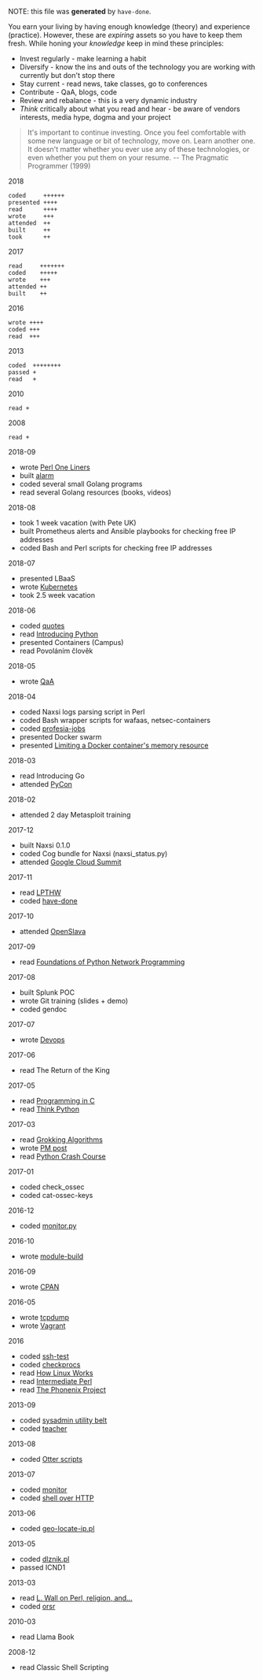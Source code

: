 NOTE: this file was **generated** by `have-done`.

You earn your living by having enough knowledge (theory) and experience
(practice). However, these are *expiring* assets so you have to keep them
fresh. While honing your *knowledge* keep in mind these principles:

* Invest regularly - make learning a habit
* Diversify - know the ins and outs of the technology you are working with
  currently but don't stop there
* Stay current - read news, take classes, go to conferences
* Contribute - QaA, blogs, code
* Review and rebalance - this is a very dynamic industry
* *Think* critically about what you read and hear - be aware of vendors
  interests, media hype, dogma and your project

> It's important to continue investing. Once you feel comfortable with some new
language or bit of technology, move on. Learn another one. It doesn't matter
whether you ever use any of these technologies, or even whether you put them on
your resume. -- The Pragmatic Programmer (1999)

2018
```
coded     ++++++
presented ++++
read      ++++
wrote     +++
attended  ++
built     ++
took      ++
```
2017
```
read     +++++++
coded    +++++
wrote    +++
attended ++
built    ++
```
2016
```
wrote ++++
coded +++
read  +++
```
2013
```
coded  ++++++++
passed +
read   +
```
2010
```
read +
```
2008
```
read +
```

2018-09
* wrote [Perl One Liners](https://jreisinger.github.io/notes/posts/perl-one-liners/)
* built [alarm](https://github.com/jreisinger/alarm)
* coded several small Golang programs
* read several Golang resources (books, videos)

2018-08
* took 1 week vacation (with Pete UK)
* built Prometheus alerts and Ansible playbooks for checking free IP addresses
* coded Bash and Perl scripts for checking free IP addresses

2018-07
* presented LBaaS
* wrote [Kubernetes](https://github.com/jreisinger/blog/blob/master/posts/kubernetes.md)
* took 2.5 week vacation

2018-06
* coded [quotes](https://github.com/jreisinger/quotes)
* read [Introducing Python](https://www.safaribooksonline.com/library/view/introducing-python/9781449361167/)
* presented Containers (Campus)
* read Povoláním člověk

2018-05
* wrote [QaA](https://stackoverflow.com/questions/50394912/ansible-is-connecting-to-the-wrong-hosts-when-using-jump-host)

2018-04
* coded Naxsi logs parsing script in Perl
* coded Bash wrapper scripts for wafaas, netsec-containers
* coded [profesia-jobs](https://github.com/jreisinger/profesia-jobs)
* presented Docker swarm
* presented [Limiting a Docker container's memory resource](https://gist.github.com/jreisinger/2f87098558d541cdbb7eb30b86163c39)

2018-03
* read Introducing Go
* attended [PyCon](https://2018.pycon.sk)

2018-02
* attended 2 day Metasploit training

2017-12
* built Naxsi 0.1.0
* coded Cog bundle for Naxsi (naxsi_status.py)
* attended [Google Cloud Summit](https://cloudplatformonline.com/Summit-Munich-2017.html)

2017-11
* read [LPTHW](https://learnpythonthehardway.org/python3/)
* coded [have-done](https://github.com/jreisinger/have-done)

2017-10
* attended [OpenSlava](http://www.openslava.sk/2017)

2017-09
* read [Foundations of Python Network Programming](http://www.apress.com/gp/book/9781430258544)

2017-08
* built Splunk POC
* wrote Git training (slides + demo)
* coded gendoc

2017-07
* wrote [Devops](http://jreisinger.blogspot.sk/2017/07/devops.html)

2017-06
* read The Return of the King

2017-05
* read [Programming in C](https://www.amazon.com/Programming-C-4th-Developers-Library/dp/0321776410)
* read [Think Python](http://greenteapress.com/wp/think-python-2e/)

2017-03
* read [Grokking Algorithms](https://www.manning.com/books/grokking-algorithms)
* wrote [PM post](http://perlmonks.org/?node_id=1184546)
* read [Python Crash Course](https://www.nostarch.com/pythoncrashcourse)

2017-01
* coded check_ossec
* coded cat-ossec-keys

2016-12
* coded [monitor.py](https://github.com/jreisinger/sys/blob/master/monitor.py)

2016-10
* wrote [module-build](https://github.com/jreisinger/blog/blob/master/posts/module-build.md)

2016-09
* wrote [CPAN](https://github.com/jreisinger/blog/blob/master/posts/finding-good-cpan-module.md)

2016-05
* wrote [tcpdump](https://github.com/jreisinger/blog/blob/master/posts/tcpdump.md)
* wrote [Vagrant](https://github.com/jreisinger/blog/blob/master/posts/vagrant.md)

2016
* coded [ssh-test](https://github.com/skx/sysadmin-util/issues/17)
* coded [checkprocs](https://github.com/jreisinger/checkprocs)
* read [How Linux Works](https://www.nostarch.com/howlinuxworks2)
* read [Intermediate Perl](https://www.intermediateperl.com/)
* read [The Phonenix Project](https://en.wikipedia.org/wiki/The_Phoenix_Project_(novel))

2013-09
* coded [sysadmin utility belt](https://github.com/jreisinger/MyUtils)
* coded [teacher](https://github.com/jreisinger/teacher)

2013-08
* coded [Otter scripts](https://github.com/jreisinger/linux/tree/master/otter)

2013-07
* coded [monitor](https://github.com/jreisinger/monitor)
* coded [shell over HTTP](https://github.com/jreisinger/http-sh)

2013-06
* coded [geo-locate-ip.pl](https://github.com/jreisinger/linux/blob/master/geo-locate-ip.pl)

2013-05
* coded [dlznik.pl](https://github.com/jreisinger/audit/blob/master/scripts/dlznik.pl)
* passed ICND1

2013-03
* read [L. Wall on Perl, religion, and...](http://interviews.slashdot.org/story/02/09/06/1343222/larry-wall-on-perl-religion-and)
* coded [orsr](https://github.com/jreisinger/audit/tree/master/orsr)

2010-03
* read Llama Book

2008-12
* read Classic Shell Scripting
